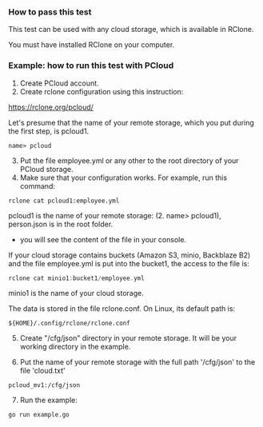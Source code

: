 ### How to pass this test

This test can be used with any cloud storage,
which is available in RClone.

You must have installed RClone on your computer.

### Example: how to run this test with PCloud

1. Create PCloud account.
2. Create rclone configuration using this instruction:

https://rclone.org/pcloud/

Let's presume that the name of your remote storage, which
you put during the first step, is pcloud1.

```
name> pcloud
```

3. Put the file employee.yml or any other to the root
directory of your PCloud storage.
4. Make sure that your configuration works. For example,
run this command:

```
rclone cat pcloud1:employee.yml
```

pcloud1 is the name of your remote storage:
(2. name> pcloud1), person.json is in the root folder.

- you will see the content of the file in your console.

If your cloud storage contains buckets (Amazon S3,
minio, Backblaze B2) and the file employee.yml is put into
the bucket1, the access to the file is:

```go
rclone cat minio1:bucket1/employee.yml
```

minio1 is the name of your cloud storage.

The data is stored in the file rclone.conf. On Linux,
its default path is:

```
${HOME}/.config/rclone/rclone.conf
```

5. Create "/cfg/json" directory in your remote storage. 
It will be your working directory in the example.

6. Put the name of your remote storage with the full
path '/cfg/json' to the file 'cloud.txt'

```
pcloud_mv1:/cfg/json
```

7. Run the example:

```
go run example.go
```
